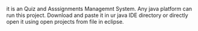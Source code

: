 it is an Quiz and Asssignments Managemnt System.
Any java platform can run this project.
Download and paste it in ur java IDE directory or directly open it using open projects from file in eclipse.
